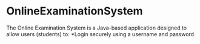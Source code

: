 # OnlineExaminationSystem
The Online Examination System is a Java-based application designed to allow users (students) to: *Login securely using a username and password
